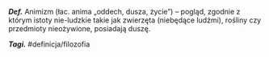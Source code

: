 ___Def.___ Animizm (łac. anima „oddech, dusza, życie”) – pogląd, zgodnie z którym istoty nie-ludzkie takie jak zwierzęta (niebędące ludźmi), rośliny czy przedmioty nieożywione, posiadają duszę.

___Tagi.___ #definicja/filozofia